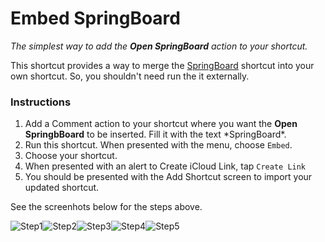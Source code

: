 # Embed SpringBoard

  *The simplest way to add the **Open SpringBoard** action to your shortcut.*


This shortcut provides a way to merge the [SpringBoard](https://routinehub.co/shortcut/2900) shortcut into your own shortcut. So, you shouldn't need run the it externally.

### Instructions

1. Add a Comment action to your shortcut where you want the **Open SpringbBoard** to be inserted. Fill it with the text \*SpringBoard\*.
2. Run this shortcut. When presented with the menu, choose `Embed`.
3. Choose your shortcut.
4. When presented with an alert to Create iCloud Link, tap `Create Link`
5. You should be presented with the Add Shortcut screen to import your updated shortcut.

See the screenhots below for the steps above.

![Step1](img/step1.png)![Step2](img/step2.png)![Step3](img/step3.png)![Step4](img/step4.png)![Step5](img/step5.png)
